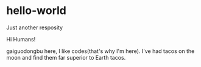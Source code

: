 # hello-world
Just another resposity

Hi Humans!

gaiguodongbu here, I like codes(that's why I'm here).
I've had tacos on the moon and find them far superior to Earth tacos.
